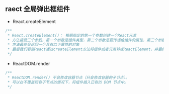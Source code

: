 ## raect 全局弹出框组件

- React.createElement

```ts
/**
 * React.createElement()： 根据指定的第一个参数创建一个React元素
 * 方法接受三个参数，第一个参数是组件类型，第二个参数是要传递给组件的属性，第三个参数是children。
 * 方法最终会返回一个具有以下属性的对象
 * 最后我们看到React通过createElement方法将组件或者元素转成ReactElement，并最终通过一系列操作渲染到页面成为HTMLElement。
 */
```

- ReactDOM.render

```ts
/**
 * ReactDOM.render() 不会修改容器节点（只会修改容器的子节点）。
 * 可以在不覆盖现有子节点的情况下，将组件插入已有的 DOM 节点中。
 */
```
